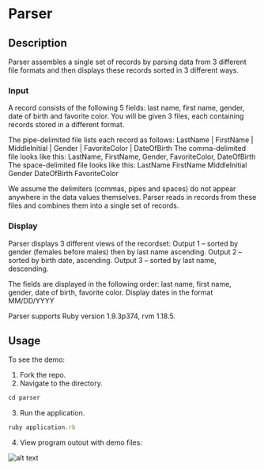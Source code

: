 Parser
===========

Description
------------
Parser assembles a single set of records by parsing data from 3 different file formats and then displays these records sorted in 3 different ways.

### Input
A record consists of the following 5 fields: last name, first name, gender, date of birth and favorite color. You will be given 3 files, each containing records stored in a different format.

The pipe-delimited file lists each record as follows: 
LastName | FirstName | MiddleInitial | Gender | FavoriteColor | DateOfBirth
The comma-delimited file looks like this: 
LastName, FirstName, Gender, FavoriteColor, DateOfBirth
The space-delimited file looks like this: 
LastName FirstName MiddleInitial Gender DateOfBirth FavoriteColor

We assume the delimiters (commas, pipes and spaces) do not appear anywhere in the data values themselves. Parser reads in records from these files and combines them into a single set of records.

### Display
Parser displays 3 different views of the recordset:
Output 1 – sorted by gender (females before males) then by last name ascending.
Output 2 – sorted by birth date, ascending.
Output 3 – sorted by last name, descending.

The fields are displayed in the following order: last name, first name, gender, date of birth, favorite color. Display dates in the format MM/DD/YYYY

Parser supports Ruby version 1.9.3p374, rvm 1.18.5.

Usage
-----
To see the demo:

1. Fork the repo.
2. Navigate to the directory.
``` ruby
cd parser
```
3. Run the application.
``` ruby
ruby application.rb
```
4. View program outout with demo files:

![alt text](https://github.com/janetchang/parser/raw/master/sample_output.png "Sample Terminal Output")